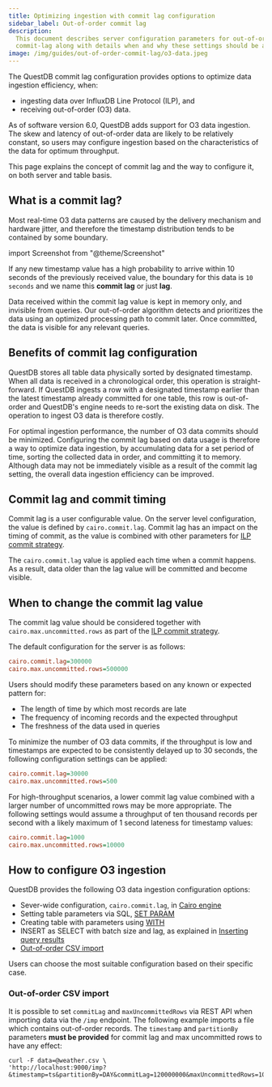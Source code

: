 ```yaml
---
title: Optimizing ingestion with commit lag configuration
sidebar_label: Out-of-order commit lag
description:
  This document describes server configuration parameters for out-of-order
  commit-lag along with details when and why these settings should be applied
image: /img/guides/out-of-order-commit-lag/o3-data.jpeg
---
```


The QuestDB commit lag configuration provides options to optimize data ingestion efficiency, when:

* ingesting data over InfluxDB Line Protocol (ILP), and
* receiving out-of-order (O3) data.


As of software version 6.0, QuestDB adds support for O3 data
ingestion. The skew and latency of out-of-order data are likely to be relatively
constant, so users may configure ingestion based on the characteristics of the
data for optimum throughput. 

This page explains the concept of commit lag and the way to configure it, on both server and table basis.

## What is a commit lag?

Most real-time O3 data patterns are caused by the delivery mechanism
and hardware jitter, and therefore the timestamp distribution tends to be contained by some boundary.

import Screenshot from "@theme/Screenshot"

<Screenshot
  alt="A diagram showing how data may arrive with random timings from clients due to network jitter or latency"
  height={334}
  src="/img/guides/out-of-order-commit-lag/o3-data.jpeg"
  title="Records with various network-induced delays"
  width={650}
/>

If any new timestamp value has a high probability to arrive within 10 seconds of
the previously received value, the boundary for this data is `10 seconds` and we
name this **commit lag** or just **lag**.

Data received within the commit lag value is kept in memory only, and invisible from queries. Our out-of-order algorithm detects and prioritizes the data using an optimized processing path to commit later. Once committed, the data is visible for any relevant queries. 

## Benefits of commit lag configuration

QuestDB stores all table data physically sorted by designated timestamp. When all data is received in a chronological order, this operation is straight-forward. If QuestDB ingests a row with a designated timestamp earlier than the latest timestamp already committed for one table, this row is out-of-order and QuestDB's engine needs to re-sort the existing data on disk. The operation to ingest O3 data is therefore costly.

For optimal ingestion performance, the number of O3 data commits should be minimized. Configuring the commit lag based on data usage is therefore a way to optimize data ingestion, by accumulating data for a set period of time, sorting the collected data in order, and committing it to memory. Although data may not be immediately visible as a result of the commit lag setting, the overall data ingestion efficiency can be improved.

## Commit lag and commit timing

Commit lag is a user configurable value. On the server level configuration, the value is defined by `cairo.commit.lag`. Commit lag has an impact on the timing of commit, as the value is combined with other parameters for [ILP commit strategy](/docs/reference/api/ilp/tcp-receiver#commit-strategy).

The `cairo.commit.lag` value is applied each time when a commit happens. As a
result, data older than the lag value will be committed and become visible.

## When to change the commit lag value

The commit lag value should be considered together with `cairo.max.uncommitted.rows` as part of the [ILP commit strategy](/docs/reference/api/ilp/tcp-receiver#commit-strategy).

The default configuration for the server
is as follows:

```ini title="Defaults"
cairo.commit.lag=300000
cairo.max.uncommitted.rows=500000
```

Users should modify these parameters based on any known or expected
pattern for:

* The length of time by which most records are late
* The frequency of incoming records and the expected throughput
* The freshness of the data used in queries

To minimize the number of O3 data commits, if the throughput is low and timestamps are
expected to be consistently delayed up to 30 seconds, the following
configuration settings can be applied:

```ini title="server.conf"
cairo.commit.lag=30000
cairo.max.uncommitted.rows=500
```

For high-throughput scenarios, a lower commit lag value combined with a larger number of
uncommitted rows may be more appropriate. The following settings would assume a
throughput of ten thousand records per second with a likely maximum of 1 second
lateness for timestamp values:

```ini title="server.conf"
cairo.commit.lag=1000
cairo.max.uncommitted.rows=10000
```

## How to configure O3 ingestion

QuestDB provides the following O3 data ingestion configuration options:

* Sever-wide configuration, `cairo.commit.lag`, in [Cairo engine](/docs/reference/configuration/#cairo-engine)
* Setting table parameters via SQL, [SET PARAM](/docs/reference/sql/alter-table-set-param)
* Creating table with parameters using [WITH](/docs/reference/sql/create-table/#create-table-with-parameters)
* INSERT as SELECT with batch size and lag, as explained in [Inserting query results](/docs/reference/sql/insert/#inserting-query-results)
* [Out-of-order CSV import](/docs/guides/out-of-order-commit-lag/#out-of-order-csv-import)

Users can choose the most suitable configuration based on their specific case.


### Out-of-order CSV import

It is possible to set `commitLag` and `maxUncommittedRows` via REST API when
importing data via the `/imp` endpoint. The following example imports a file
which contains out-of-order records. The `timestamp` and `partitionBy` parameters **must be provided** for commit lag and max uncommitted rows to have
any effect:

```shell
curl -F data=@weather.csv \
'http://localhost:9000/imp?&timestamp=ts&partitionBy=DAY&commitLag=120000000&maxUncommittedRows=10000'
```


